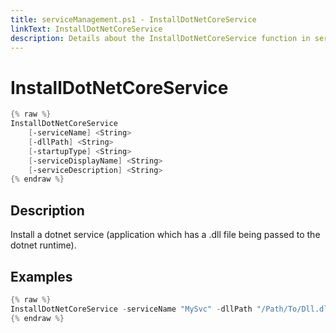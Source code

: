 ```yaml
---
title: serviceManagement.ps1 - InstallDotNetCoreService
linkText: InstallDotNetCoreService
description: Details about the InstallDotNetCoreService function in serviceManagement.ps1 helper script
---
```


# InstallDotNetCoreService

```PowerShell
{% raw %}
InstallDotNetCoreService
    [-serviceName] <String>
    [-dllPath] <String>
    [-startupType] <String>
    [-serviceDisplayName] <String>
    [-serviceDescription] <String>
{% endraw %}
```

## Description

Install a dotnet service (application which has a .dll file being passed to the dotnet runtime).

## Examples

```PowerShell
{% raw %}
InstallDotNetCoreService -serviceName "MySvc" -dllPath "/Path/To/Dll.dll" -startupType "Automatic" -serviceDisplayName "My Service" -serviceDescription "Service that does stuff"
{% endraw %}
```
